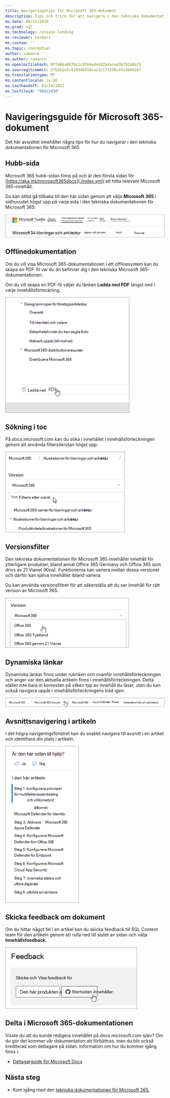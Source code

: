 ```yaml
---
title: Navigeringstips för Microsoft 365-dokument
description: Tips och trick för att navigera i den tekniska dokumentationen för Microsoft 365 – förklarar sådant som navsidan, innehållsförteckningen, rubriken, samt hur du använder de dynamiska sökvägarna och hur du använder versionsfiltret.
ms.date: 08/12/2020
ms.prod: sql
ms.technology: release-landing
ms.reviewer: serdars
ms.custom: ''
ms.topic: conceptual
author: samanro
ms.author: samanro
ms.openlocfilehash: 07f406a0470c1cdf64ed4dd2b4acee3b793a8a15
ms.sourcegitcommit: 27b2b2e5c41934b918cac2c171556c45e36661bf
ms.translationtype: MT
ms.contentlocale: sv-SE
ms.lasthandoff: 03/19/2021
ms.locfileid: "50922430"
---
```

# <a name="microsoft-365-docs-navigation-guide"></a>Navigeringsguide för Microsoft 365-dokument

Det här avsnittet innehåller några tips för hur du navigerar i den tekniska dokumentationen för Microsoft 365.  

## <a name="hub-page"></a>Hubb-sida

Microsoft 365 hubb-sidan finns på och är den första sidan för [https://aka.ms/microsoft365docs](./index.yml) att hitta relevant Microsoft 365-innehåll.

Du kan alltid gå tillbaka till den här sidan genom att välja **Microsoft 365** i sidhuvudet högst upp på varje sida i den tekniska dokumentationen för Microsoft 365:

![Microsoft 365 i sidhuvud](media/m365-header-cursor.png)

## <a name="offline-documentation"></a>Offlinedokumentation

Om du vill visa Microsoft 365-dokumentationen i ett offlinesystem kan du skapa en PDF-fil var du än befinner dig i den tekniska Microsoft 365-dokumentationen.

Om du vill skapa en PDF-fil väljer du länken **Ladda ned PDF** längst ned i varje innehållsförteckning.

![Ladda ned PDF](media/m365-download-pdf-cursor.png)

## <a name="toc-search"></a>Sökning i toc 
På docs.microsoft.com kan du söka i innehållet i innehållsförteckningen genom att använda filtersökrutan högst upp:

![Rutan Använd filter](media/m365-filter-by-title.png)

## <a name="version-filter"></a>Versionsfilter
Den tekniska dokumentationen för Microsoft 365 innehåller innehåll för ytterligare produkter, bland annat Office 365 Germany och Office 365 som drivs av 21 Vianet (Kina). Funktionerna kan variera mellan dessa versioner och därför kan själva innehållet ibland variera.

Du kan använda versionsfiltret för att säkerställa att du ser innehåll för rätt version av Microsoft 365:

![Versionsfilter för Microsoft 365](media/m365-version-filter.png)

## <a name="breadcrumbs"></a>Dynamiska länkar

Dynamiska länkar finns under rubriken och ovanför innehållsförteckningen och anger var den aktuella artikeln finns i innehållsförteckningen.  Detta ställer inte bara in kontexten på vilken typ av innehåll du läser, utan du kan också navigera uppåt i innehållsförteckningens träd igen:

![Microsoft 365 dynamiska länkar](media/m365-breadcrumb.png)

## <a name="article-section-navigation"></a>Avsnittsnavigering i artikeln

I det högra navigeringsfönstret kan du snabbt navigera till avsnitt i en artikel och identifiera din plats i artikeln.  

![Högernavigering](media/m365-article-sections.png)

## <a name="submit-docs-feedback"></a>Skicka feedback om dokument

Om du hittar något fel i en artikel kan du skicka feedback till SQL Content team för den artikeln genom att rulla ned till slutet av sidan och välja **Innehållsfeedback.**

![Feedback om innehåll som git-problem](media/m365-article-feedback.png)

## <a name="contribute-to-microsoft-365-documentation"></a>Delta i Microsoft 365-dokumentationen

Visste du att du kunde redigera innehållet på docs.microsoft.com själv? Om du gör det kommer vår dokumentation att förbättras, men du blir också krediterad som deltagare på sidan. Information om hur du kommer igång finns i:

- [Deltagarguide för Microsoft Docs](/contribute/)

## <a name="next-steps"></a>Nästa steg

- Kom igång med den [tekniska dokumentationen för Microsoft 365.](index.yml)